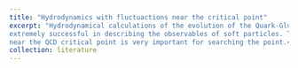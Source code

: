 ```yaml
---
title: "Hydrodynamics with fluctuactions near the critical point"
excerpt: "Hydrodynamical calculations of the evolution of the Quark-Gluon Plasma have been 
extremely successful in describing the observables of soft particles. The hydrodynamical evolution 
near the QCD critical point is very important for searching the point.<br/>"
collection: literature
---
```



